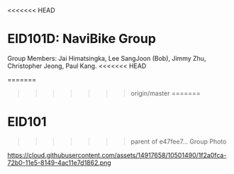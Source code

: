 <<<<<<< HEAD
# EID101D: NaviBike Group 
Group Members: Jai Himatsingka, Lee SangJoon (Bob), Jimmy Zhu, Christopher Jeong, Paul Kang. 
<<<<<<< HEAD

=======
>>>>>>> origin/master
=======
# EID101
>>>>>>> parent of e47fee7... Group Photo

https://cloud.githubusercontent.com/assets/14917658/10501490/1f2a0fca-72b0-11e5-8149-4ac11e7d1862.png
